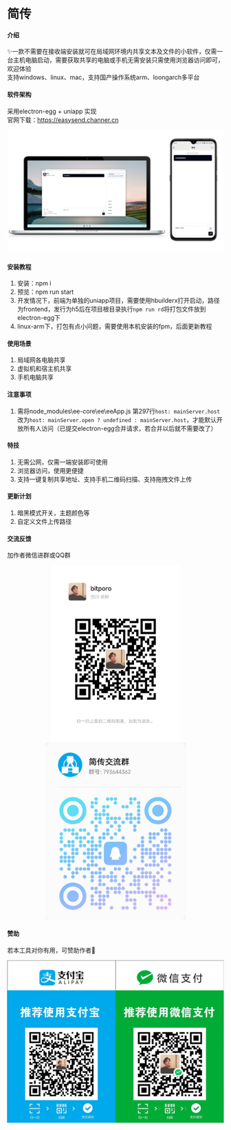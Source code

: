 # 简传

#### 介绍
✨一款不需要在接收端安装就可在局域网环境内共享文本及文件的小软件，仅需一台主机电脑启动，需要获取共享的电脑或手机无需安装只需使用浏览器访问即可，欢迎体验  
支持windows、linux、mac，支持国产操作系统arm、loongarch多平台

#### 软件架构
采用electron-egg + uniapp 实现  
官网下载：https://easysend.channer.cn
<p align="center">
  <img src="frontend/static/easysend.png" width="800" alt="示例图片">
</p>

#### 安装教程

1.  安装：npm i
2.  预览：npm run start
3.  开发情况下，前端为单独的uniapp项目，需要使用hbuilderx打开启动，路径为frontend，发行为h5后在项目根目录执行`npm run rd`将打包文件放到electron-egg下
4.  linux-arm下，打包有点小问题，需要使用本机安装的fpm，后面更新教程

#### 使用场景

1.  局域网各电脑共享
2.  虚拟机和宿主机共享
3.  手机电脑共享

#### 注意事项

1.  需将node_modules\ee-core\ee\eeApp.js 第297行`host: mainServer.host`改为`host: mainServer.open ? undefined : mainServer.host`，才能默认开放所有人访问（已提交electron-egg合并请求，若合并以后就不需要改了）


#### 特技

1.  无需公网，仅需一端安装即可使用
2.  浏览器访问，使用更便捷
3.  支持一键复制共享地址、支持手机二维码扫描、支持拖拽文件上传

#### 更新计划

1.  暗黑模式开关，主题颜色等  
2.  自定义文件上传路径

#### 交流反馈
<p>加作者微信进群或QQ群</p>
<p align="center">
  <img src="frontend/static/wx.png" width="300" alt="示例图片">
  <img src="frontend/static/qun.jpg" width="327" alt="示例图片">
</p>

#### 赞助
若本工具对你有用，可赞助作者💖
<p align="center">
  <img src="frontend/static/wxalipay.jpg" width="600" alt="示例图片">
</p>